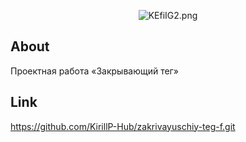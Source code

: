 <p align="center">
  <img src="https://iili.io/KEfiIG2.png" alt="KEfiIG2.png" border="0" />
</p>

## About
Проектная работа «Закрывающий тег»

## Link
https://github.com/KirillP-Hub/zakrivayuschiy-teg-f.git

